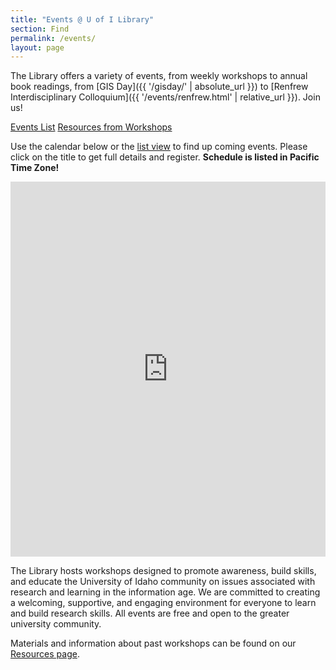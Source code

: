 ```yaml
---
title: "Events @ U of I Library"
section: Find
permalink: /events/
layout: page
---
```


The Library offers a variety of events, from weekly workshops to annual book readings, from [GIS Day]({{ '/gisday/' | absolute_url }}) to [Renfrew Interdisciplinary Colloquium]({{ '/events/renfrew.html' | relative_url }}). Join us!

<div class="text-center align-content-center mb-3">
	<a href="https://libcal.uidaho.edu/calendar/workshops/" class="btn btn-outline-pride-gold btn-sm m-1">
		<span class="fas fa-calendar"></span> Events List</a>
	<a href="{{ '/services/workshops/resources.html' | relative_url }}" class="btn btn-outline-pride-gold btn-sm m-1">
		<span class="fas fa-file"></span> Resources from Workshops</a>
</div>

Use the calendar below or the [list view](https://libcal.uidaho.edu/calendar/workshops/) to find up coming events. Please click on the title to get full details and register.
**Schedule is listed in Pacific Time Zone!**

<div>
	<iframe src="https://api3.libcal.com/embed_calendar.php?iid=3479&cal_id=4884&w=900&h=600" height="600" width="900" style="border-width:0; max-width: 100%;" frameborder="0" scrolling="auto" title="Workshop Calendar"></iframe>
</div>

The Library hosts workshops designed to promote awareness, build skills, and educate the University of Idaho community on issues associated with research and learning in the information age. 
We are committed to creating a welcoming, supportive, and engaging environment for everyone to learn and build research skills. All events are free and open to the greater university community.

Materials and information about past workshops can be found on our <a href="{{ '/services/workshops/resources.html' | relative_url }}">Resources page</a>.
